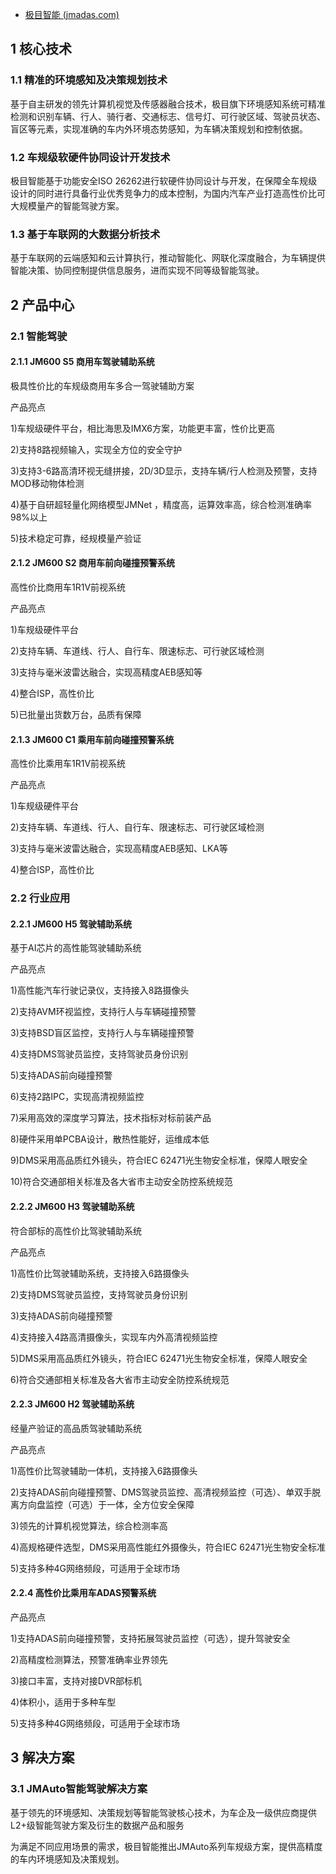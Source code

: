 - [极目智能 (jmadas.com)](http://www.jmadas.com/home)

## 1 核心技术

### 1.1 精准的环境感知及决策规划技术

基于自主研发的领先计算机视觉及传感器融合技术，极目旗下环境感知系统可精准检测和识别车辆、行人、骑行者、交通标志、信号灯、可行驶区域、驾驶员状态、盲区等元素，实现准确的车内外环境态势感知，为车辆决策规划和控制依据。

### 1.2 车规级软硬件协同设计开发技术

极目智能基于功能安全ISO 26262进行软硬件协同设计与开发，在保障全车规级设计的同时进行具备行业优秀竞争力的成本控制，为国内汽车产业打造高性价比可大规模量产的智能驾驶方案。

### 1.3 基于车联网的大数据分析技术

基于车联网的云端感知和云计算执行，推动智能化、网联化深度融合，为车辆提供智能决策、协同控制提供信息服务，进而实现不同等级智能驾驶。

## 2 产品中心

### 2.1 智能驾驶

#### 2.1.1 JM600 S5 商用车驾驶辅助系统

极具性价比的车规级商用车多合一驾驶辅助方案

产品亮点

1)车规级硬件平台，相比海思及IMX6方案，功能更丰富，性价比更高

2)支持8路视频输入，实现全方位的安全守护

3)支持3-6路高清环视无缝拼接，2D/3D显示，支持车辆/行人检测及预警，支持MOD移动物体检测

4)基于自研超轻量化网络模型JMNet ，精度高，运算效率高，综合检测准确率98%以上

5)技术稳定可靠，经规模量产验证

#### 2.1.2 JM600 S2 商用车前向碰撞预警系统

高性价比商用车1R1V前视系统

产品亮点

1)车规级硬件平台

2)支持车辆、车道线、行人、自行车、限速标志、可行驶区域检测

3)支持与毫米波雷达融合，实现高精度AEB感知等

4)整合ISP，高性价比

5)已批量出货数万台，品质有保障

#### 2.1.3 JM600 C1 乘用车前向碰撞预警系统

高性价比乘用车1R1V前视系统

产品亮点

1)车规级硬件平台

2)支持车辆、车道线、行人、自行车、限速标志、可行驶区域检测

3)支持与毫米波雷达融合，实现高精度AEB感知、LKA等

4)整合ISP，高性价比

### 2.2 行业应用

#### 2.2.1 JM600 H5 驾驶辅助系统

基于AI芯片的高性能驾驶辅助系统

产品亮点

1)高性能汽车行驶记录仪，支持接入8路摄像头

2)支持AVM环视监控，支持行人与车辆碰撞预警

3)支持BSD盲区监控，支持行人与车辆碰撞预警

4)支持DMS驾驶员监控，支持驾驶员身份识别

5)支持ADAS前向碰撞预警

6)支持2路IPC，实现高清视频监控

7)采用高效的深度学习算法，技术指标对标前装产品

8)硬件采用单PCBA设计，散热性能好，运维成本低

9)DMS采用高品质红外镜头，符合IEC 62471光生物安全标准，保障人眼安全

10)符合交通部相关标准及各⼤省市主动安全防控系统规范

#### 2.2.2 JM600 H3 驾驶辅助系统

符合部标的高性价比驾驶辅助系统

产品亮点

1)高性价比驾驶辅助系统，支持接入6路摄像头

2)支持DMS驾驶员监控，支持驾驶员身份识别

3)支持ADAS前向碰撞预警

4)支持接入4路高清摄像头，实现车内外高清视频监控

5)DMS采用高品质红外镜头，符合IEC 62471光生物安全标准，保障人眼安全

6)符合交通部相关标准及各⼤省市主动安全防控系统规范

#### 2.2.3 JM600 H2 驾驶辅助系统

经量产验证的高品质驾驶辅助系统

产品亮点

1)高性价比驾驶辅助一体机，支持接入6路摄像头

2)支持ADAS前向碰撞预警、DMS驾驶员监控、高清视频监控（可选）、单双手脱离方向盘监控（可选）于一体，全方位安全保障

3)领先的计算机视觉算法，综合检测率高

4)高规格硬件选型，DMS采用高性能红外摄像头，符合IEC 62471光生物安全标准

5)支持多种4G网络频段，可适用于全球市场

#### 2.2.4 高性价比乘用车ADAS预警系统

产品亮点

1)支持ADAS前向碰撞预警，支持拓展驾驶员监控（可选），提升驾驶安全

2)高精度检测算法，预警准确率业界领先

3)接口丰富，支持对接DVR部标机

4)体积小，适用于多种车型

5)支持多种4G网络频段，可适用于全球市场

## 3 解决方案

### 3.1 JMAuto智能驾驶解决方案

基于领先的环境感知、决策规划等智能驾驶核心技术，为车企及一级供应商提供L2+级智能驾驶方案及衍生的数据产品和服务

为满足不同应用场景的需求，极目智能推出JMAuto系列车规级方案，提供高精度的车内环境感知及决策规划。